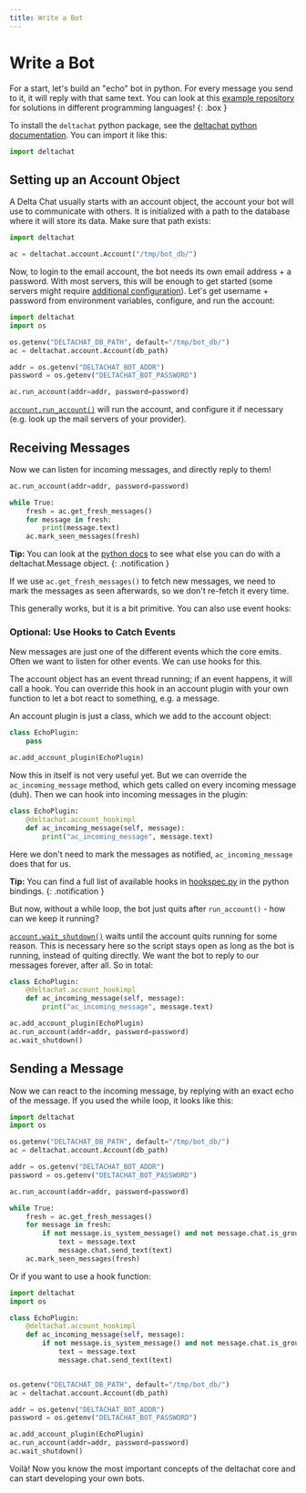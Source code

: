 ```yaml
---
title: Write a Bot
---
```


# Write a Bot

For a start, let's build an "echo" bot in python. For every message you send to it, it will reply with that same text.
You can look at this [example repository](https://github.com/deltachat-bot/echo) for solutions in different programming languages!
{: .box }

To install the `deltachat` python package, see the [deltachat python
documentation](https://py.delta.chat/install.html). You can import it like
this:

```python
import deltachat
```

## Setting up an Account Object

A Delta Chat usually starts with an account object, the account your bot will
use to communicate with others. It is initialized with a path to the database
where it will store its data. Make sure that path exists:

```python
import deltachat

ac = deltachat.account.Account("/tmp/bot_db/")
```

Now, to login to the email account, the bot needs its own email address + a
password. With most servers, this will be enough to get started (some servers
might require [additional configuration](https://providers.delta.chat)). Let's
get username + password from environment variables, configure, and run the
account:

```python
import deltachat
import os

os.getenv("DELTACHAT_DB_PATH", default="/tmp/bot_db/")
ac = deltachat.account.Account(db_path)

addr = os.getenv("DELTACHAT_BOT_ADDR")
password = os.getenv("DELTACHAT_BOT_PASSWORD")

ac.run_account(addr=addr, password=password)
```

[`account.run_account()`](https://py.delta.chat/api.html#deltachat.account.Account.run_account)
will run the account, and configure it if necessary (e.g. look up the mail
servers of your provider).

## Receiving Messages

Now we can listen for incoming messages, and directly reply to them!

```python
ac.run_account(addr=addr, password=password)

while True:
    fresh = ac.get_fresh_messages()
    for message in fresh:
        print(message.text)
    ac.mark_seen_messages(fresh)
```

**Tip:** You can look at the [python
docs](https://py.delta.chat/api.html#deltachat.message.Message) to see what
else you can do with a deltachat.Message object.
{: .notification }

If we use `ac.get_fresh_messages()` to fetch new messages, we need to mark the
messages as seen afterwards, so we don't re-fetch it every time.

This generally works, but it is a bit primitive. You can also use event hooks:

### Optional: Use Hooks to Catch Events

New messages are just one of the different events which the core emits. Often
we want to listen for other events. We can use hooks for this.

The account object has an event thread running; if an event happens, it will
call a hook. You can override this hook in an account plugin with your own
function to let a bot react to something, e.g. a message.

An account plugin is just a class, which we add to the account object:

```python
class EchoPlugin:
    pass

ac.add_account_plugin(EchoPlugin)
```

Now this in itself is not very useful yet. But we can override the
`ac_incoming_message` method, which gets called on every incoming message
(duh). Then we can hook into incoming messages in the plugin:

```python
class EchoPlugin:
    @deltachat.account_hookimpl
    def ac_incoming_message(self, message):
        print("ac_incoming_message", message.text)
```

Here we don't need to mark the messages as notified, `ac_incoming_message` does
that for us.

**Tip:** You can find a full list of available hooks in
[hookspec.py](https://github.com/deltachat/deltachat-core-rust/blob/master/python/src/deltachat/hookspec.py)
in the python bindings.
{: .notification }

But now, without a while loop, the bot just quits after `run_account()` - how
can we keep it running?

[`account.wait_shutdown()`](https://py.delta.chat/api.html#deltachat.account.Account.wait_shutdown)
waits until the account quits running for some reason. This is necessary here
so the script stays open as long as the bot is running, instead of quiting
directly. We want the bot to reply to our messages forever, after all. So in
total:

```python
class EchoPlugin:
    @deltachat.account_hookimpl
    def ac_incoming_message(self, message):
        print("ac_incoming_message", message.text)

ac.add_account_plugin(EchoPlugin)
ac.run_account(addr=addr, password=password)
ac.wait_shutdown()
```

## Sending a Message

Now we can react to the incoming message, by replying with an exact echo of the
message. If you used the while loop, it looks like this:

```python
import deltachat
import os

os.getenv("DELTACHAT_DB_PATH", default="/tmp/bot_db/")
ac = deltachat.account.Account(db_path)

addr = os.getenv("DELTACHAT_BOT_ADDR")
password = os.getenv("DELTACHAT_BOT_PASSWORD")

ac.run_account(addr=addr, password=password)

while True:
    fresh = ac.get_fresh_messages()
    for message in fresh:
        if not message.is_system_message() and not message.chat.is_group():
            text = message.text
            message.chat.send_text(text)
    ac.mark_seen_messages(fresh)
```

Or if you want to use a hook function:

```python
import deltachat
import os

class EchoPlugin:
    @deltachat.account_hookimpl
    def ac_incoming_message(self, message):
        if not message.is_system_message() and not message.chat.is_group():
            text = message.text
            message.chat.send_text(text)


os.getenv("DELTACHAT_DB_PATH", default="/tmp/bot_db/")
ac = deltachat.account.Account(db_path)

addr = os.getenv("DELTACHAT_BOT_ADDR")
password = os.getenv("DELTACHAT_BOT_PASSWORD")

ac.add_account_plugin(EchoPlugin)
ac.run_account(addr=addr, password=password)
ac.wait_shutdown()
```

Voilà! Now you know the most important concepts of the deltachat core and can
start developing your own bots.

